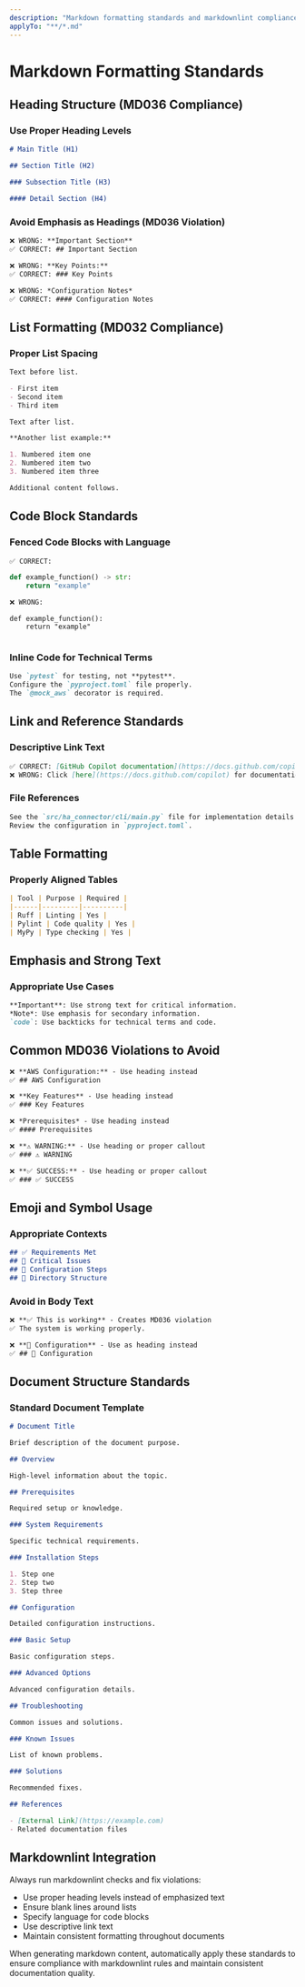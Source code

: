 ```yaml
---
description: "Markdown formatting standards and markdownlint compliance for HA External Connector"
applyTo: "**/*.md"
---
```


# Markdown Formatting Standards

## Heading Structure (MD036 Compliance)

### Use Proper Heading Levels

```markdown
# Main Title (H1)

## Section Title (H2)

### Subsection Title (H3)

#### Detail Section (H4)
```

### Avoid Emphasis as Headings (MD036 Violation)

```markdown
❌ WRONG: **Important Section**
✅ CORRECT: ## Important Section

❌ WRONG: **Key Points:**
✅ CORRECT: ### Key Points

❌ WRONG: *Configuration Notes*
✅ CORRECT: #### Configuration Notes
```

## List Formatting (MD032 Compliance)

### Proper List Spacing

```markdown
Text before list.

- First item
- Second item
- Third item

Text after list.

**Another list example:**

1. Numbered item one
2. Numbered item two
3. Numbered item three

Additional content follows.
```

## Code Block Standards

### Fenced Code Blocks with Language

```markdown
✅ CORRECT:
```

```python
def example_function() -> str:
    return "example"
```

```markdown
❌ WRONG:
```

```text
def example_function():
    return "example"
```

```markdown
```

### Inline Code for Technical Terms

```markdown
Use `pytest` for testing, not **pytest**.
Configure the `pyproject.toml` file properly.
The `@mock_aws` decorator is required.
```

## Link and Reference Standards

### Descriptive Link Text

```markdown
✅ CORRECT: [GitHub Copilot documentation](https://docs.github.com/copilot)
❌ WRONG: Click [here](https://docs.github.com/copilot) for documentation
```

### File References

```markdown
See the `src/ha_connector/cli/main.py` file for implementation details.
Review the configuration in `pyproject.toml`.
```

## Table Formatting

### Properly Aligned Tables

```markdown
| Tool | Purpose | Required |
|------|---------|----------|
| Ruff | Linting | Yes |
| Pylint | Code quality | Yes |
| MyPy | Type checking | Yes |
```

## Emphasis and Strong Text

### Appropriate Use Cases

```markdown
**Important**: Use strong text for critical information.
*Note*: Use emphasis for secondary information.
`code`: Use backticks for technical terms and code.
```

## Common MD036 Violations to Avoid

```markdown
❌ **AWS Configuration:** - Use heading instead
✅ ## AWS Configuration

❌ **Key Features** - Use heading instead
✅ ### Key Features

❌ *Prerequisites* - Use heading instead
✅ #### Prerequisites

❌ **⚠️ WARNING:** - Use heading or proper callout
✅ ### ⚠️ WARNING

❌ **✅ SUCCESS:** - Use heading or proper callout
✅ ### ✅ SUCCESS
```

## Emoji and Symbol Usage

### Appropriate Contexts

```markdown
## ✅ Requirements Met
## 🚨 Critical Issues
## 🔧 Configuration Steps
## 📁 Directory Structure
```

### Avoid in Body Text

```markdown
❌ **✅ This is working** - Creates MD036 violation
✅ The system is working properly.

❌ **🔧 Configuration** - Use as heading instead
✅ ## 🔧 Configuration
```

## Document Structure Standards

### Standard Document Template

```markdown
# Document Title

Brief description of the document purpose.

## Overview

High-level information about the topic.

## Prerequisites

Required setup or knowledge.

### System Requirements

Specific technical requirements.

### Installation Steps

1. Step one
2. Step two
3. Step three

## Configuration

Detailed configuration instructions.

### Basic Setup

Basic configuration steps.

### Advanced Options

Advanced configuration details.

## Troubleshooting

Common issues and solutions.

### Known Issues

List of known problems.

### Solutions

Recommended fixes.

## References

- [External Link](https://example.com)
- Related documentation files
```

## Markdownlint Integration

Always run markdownlint checks and fix violations:

- Use proper heading levels instead of emphasized text
- Ensure blank lines around lists
- Specify language for code blocks
- Use descriptive link text
- Maintain consistent formatting throughout documents

When generating markdown content, automatically apply these standards to ensure compliance with markdownlint rules and maintain consistent documentation quality.
